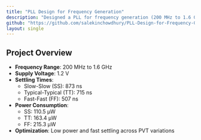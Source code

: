 ```yaml
---
title: "PLL Design for Frequency Generation"
description: "Designed a PLL for frequency generation (200 MHz to 1.6 GHz) with optimized settling times and low power consumption."
github: "https://github.com/salekinchowdhury/PLL-Design-for-Frequency-Generation"
layout: single
---
```


## Project Overview

- **Frequency Range**: 200 MHz to 1.6 GHz
- **Supply Voltage**: 1.2 V
- **Settling Times**:
  - Slow-Slow (SS): 873 ns
  - Typical-Typical (TT): 715 ns
  - Fast-Fast (FF): 507 ns
- **Power Consumption**:
  - SS: 110.5 µW
  - TT: 163.4 µW
  - FF: 215.3 µW
- **Optimization**: Low power and fast settling across PVT variations
